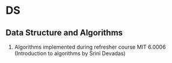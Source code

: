 # DS
Data Structure and Algorithms
----------------------------------


1. Algorithms implemented during refresher course MIT 6.0006 (Introduction to algorithms by Srini Devadas)


